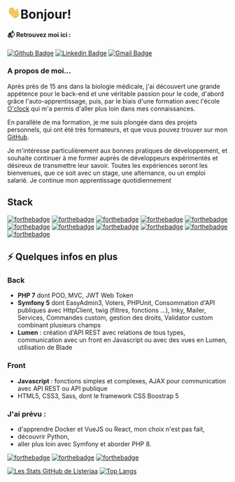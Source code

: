 <h1> <img src="https://raw.githubusercontent.com/ABSphreak/ABSphreak/master/gifs/Hi.gif" width="30px">Bonjour!</h1>
</h1>

#### 📬 Retrouvez moi ici :
[![Github Badge](http://img.shields.io/badge/-Github-black?style=flat-square&logo=github&link=https://github.com/Defcon27/)](https://github.com/Listeriaa/) 
[![Linkedin Badge](https://img.shields.io/badge/-LinkedIn-blue?style=flat-square&logo=Linkedin&logoColor=white&link=https://www.linkedin.com/in/hemanthkollipara/)](https://www.linkedin.com/in/laetitia-rd/)
[![Gmail Badge](https://img.shields.io/badge/-Gmail-d14836?style=flat-square&logo=Gmail&logoColor=white&link=mailto:laetitiarolland.dev@gmail.com)](mailto:laetitiarolland.dev@gmail.com)



### A propos de moi...  
Après près de 15 ans dans la biologie médicale, j'ai découvert une grande appétence pour le back-end et une véritable passion pour le code, d'abord grâce l'auto-apprentissage, puis, par le biais d'une formation avec l'école [O'clock](https://oclock.io/) qui m'a permis d'aller plus loin dans mes connaissances.

En parallèle de ma formation, je me suis plongée dans des projets personnels, qui ont été très formateurs, et que vous pouvez trouver sur mon [GitHub](https://github.com/Listeriaa).

Je m'intéresse particulièrement aux bonnes pratiques de développement, et souhaite continuer à me former auprès de développeurs expérimentés et désireux de transmettre leur savoir.
Toutes les expériences seront les bienvenues, que ce soit avec un stage, une alternance, ou un emploi salarié.
Je continue mon apprentissage quotidiennement

## Stack 
[![forthebadge](https://img.shields.io/badge/Symfony-000000?style=for-the-badge&logo=Symfony&logoColor=white)](http://forthebadge.com)
[![forthebadge](https://img.shields.io/badge/PHP-777BB4?style=for-the-badge&logo=php&logoColor=white)](http://forthebadge.com)
[![forthebadge](https://img.shields.io/badge/HTML5-E34F26?style=for-the-badge&logo=html5&logoColor=white)](http://forthebadge.com)
[![forthebadge](https://img.shields.io/badge/CSS3-1572B6?style=for-the-badge&logo=css3&logoColor=white)](http://forthebadge.com)
[![forthebadge](https://img.shields.io/badge/Sass-1572B6?style=for-the-badge&logo=sass&logoColor=white)](http://forthebadge.com)
[![forthebadge](https://img.shields.io/badge/JavaScript-F7DF1E?style=for-the-badge&logo=javascript&logoColor=black)](http://forthebadge.com)
[![forthebadge](https://img.shields.io/badge/json-5E5C5C?style=for-the-badge&logo=json&logoColor=white)](http://forthebadge.com)
[![forthebadge](https://img.shields.io/badge/MySQL-00000F?style=for-the-badge&logo=mysql&logoColor=white)](http://forthebadge.com)
[![forthebadge](https://img.shields.io/badge/Bootstrap-563D7C?style=for-the-badge&logo=bootstrap&logoColor=white)](http://forthebadge.com)
[![forthebadge](https://img.shields.io/badge/Git-F05032?style=for-the-badge&logo=git&logoColor=white)](http://forthebadge.com)
[![forthebadge](https://img.shields.io/badge/Insomnia-5849be?style=for-the-badge&logo=Insomnia&logoColor=white)](http://forthebadge.com)

## ⚡️ Quelques infos en plus
### Back
- **PHP 7** dont POO, MVC, JWT Web Token
- **Symfony 5** dont EasyAdmin3, Voters, PHPUnit, Consommation d'API publiques avec HttpClient, twig (filtres, fonctions ...), Inky, Mailer, Services, Commandes custom, gestion des droits, Validator custom combinant plusieurs champs
- **Lumen** : création d'API REST avec relations de tous types, communication avec un front en Javascript ou avec des vues en Lumen, utilisation de Blade

### Front
- **Javascript** : fonctions simples et complexes, AJAX pour communication avec API REST ou API publique
- HTML5, CSS3, Sass, dont le framework CSS Boostrap 5

### J'ai prévu :
  -   d'apprendre Docker et VueJS ou React, mon choix n'est pas fait,
  -   découvrir Python,
  -   aller plus loin avec Symfony et aborder PHP 8.

[![forthebadge](https://img.shields.io/badge/Vue-563D7C?style=for-the-badge&logo=vue&logoColor=white)](http://forthebadge.com)
[![forthebadge](https://img.shields.io/badge/Docker-F05032?style=for-the-badge&logo=docker&logoColor=white)](http://forthebadge.com)
[![forthebadge](https://img.shields.io/badge/Python-5849be?style=for-the-badge&logo=python&logoColor=white)](http://forthebadge.com)

[![Les Stats GitHub de Listeriaa](https://github-readme-stats.vercel.app/api?username=Listeriaa&count_private=true&hide=contribs,issues&show_icons=true&theme=radical)](https://github.com/Listeriaa/github-readme-stats)
[![Top Langs](https://github-readme-stats.vercel.app/api/top-langs/?username=Listeriaa&layout=compact&theme=radical)](https://github.com/Listeriaa/github-readme-stats)
